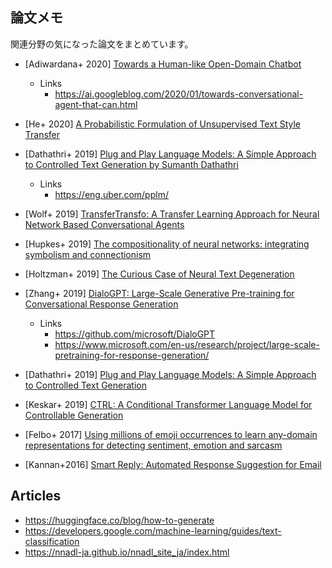 ## 論文メモ

関連分野の気になった論文をまとめています。

- [Adiwardana+ 2020] [Towards a Human-like Open-Domain Chatbot](https://arxiv.org/abs/2001.09977)
  - Links
    - https://ai.googleblog.com/2020/01/towards-conversational-agent-that-can.html
- [He+ 2020] [A Probabilistic Formulation of Unsupervised Text Style Transfer](https://arxiv.org/abs/2002.03912)
- [Dathathri+ 2019] [Plug and Play Language Models: A Simple Approach to Controlled Text Generation by Sumanth Dathathri](https://arxiv.org/abs/1912.02164)
  - Links
    - https://eng.uber.com/pplm/
- [Wolf+ 2019] [TransferTransfo: A Transfer Learning Approach for Neural Network Based Conversational Agents](https://arxiv.org/abs/1901.08149)
- [Hupkes+ 2019] [The compositionality of neural networks: integrating symbolism and connectionism](https://arxiv.org/abs/1908.08351)
- [Holtzman+ 2019] [The Curious Case of Neural Text Degeneration](https://arxiv.org/abs/1904.09751)
- [Zhang+ 2019] [DialoGPT: Large-Scale Generative Pre-training for Conversational Response Generation](https://arxiv.org/abs/1911.00536)
  - Links
    - https://github.com/microsoft/DialoGPT
    - https://www.microsoft.com/en-us/research/project/large-scale-pretraining-for-response-generation/
- [Dathathri+ 2019] [Plug and Play Language Models: A Simple Approach to Controlled Text Generation](https://arxiv.org/abs/1912.02164)
- [Keskar+ 2019] [CTRL: A Conditional Transformer Language Model for Controllable Generation](https://arxiv.org/abs/1909.05858)
- [Felbo+ 2017] [Using millions of emoji occurrences to learn any-domain representations for detecting sentiment, emotion and sarcasm](https://arxiv.org/abs/1708.00524)

- [Kannan+2016] [Smart Reply: Automated Response Suggestion for Email](https://arxiv.org/abs/1606.04870)

## Articles

- https://huggingface.co/blog/how-to-generate
- https://developers.google.com/machine-learning/guides/text-classification
- https://nnadl-ja.github.io/nnadl_site_ja/index.html
